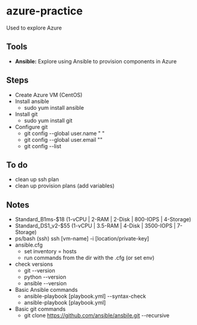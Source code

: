 # azure-practice

Used to explore Azure

## Tools

* **Ansible:** Explore using Ansible to provision components in Azure

## Steps

* Create Azure VM (CentOS)
* Install ansible
  * sudo yum install ansible
* Install git
  * sudo yum install git
* Configure git
  * git config --global user.name "<First> <Last>"
  * git config --global user.email "<email address>"
  * git config --list

## To do

* clean up ssh plan
* clean up provision plans (add variables)

## Notes

* Standard_B1ms-$18 (1-vCPU | 2-RAM | 2-Disk | 800-IOPS | 4-Storage)
* Standard_DS1_v2-$55 (1-vCPU | 3.5-RAM | 4-Disk | 3500-IOPS | 7-Storage)
* ps/bash (ssh) ssh [vm-name] -i [location/private-key]
* ansible.cfg
  * set inventory = hosts
  * run commands from the dir with the .cfg (or set env)
* check versions
  * git --version
  * python --version
  * ansible --version
* Basic Ansible commands
  * ansible-playbook [playbook.yml] --syntax-check
  * ansible-playbook [playbook.yml]
* Basic git commands
  * git clone https://github.com/ansible/ansbile.git --recursive